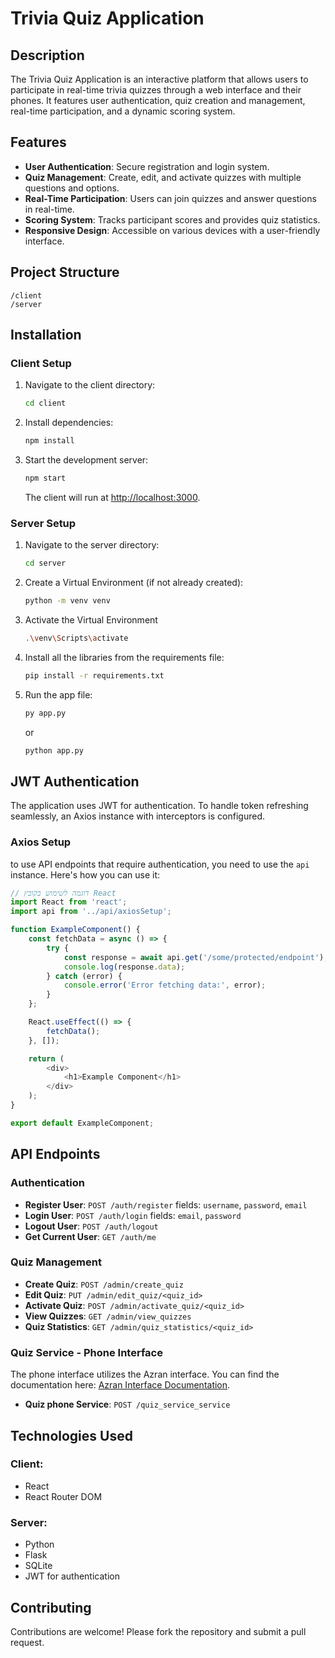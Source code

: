 # Trivia Quiz Application

## Description
The Trivia Quiz Application is an interactive platform that allows users to participate in real-time trivia quizzes through a web interface and their phones. It features user authentication, quiz creation and management, real-time participation, and a dynamic scoring system.

## Features
- **User Authentication**: Secure registration and login system.
- **Quiz Management**: Create, edit, and activate quizzes with multiple questions and options.
- **Real-Time Participation**: Users can join quizzes and answer questions in real-time.
- **Scoring System**: Tracks participant scores and provides quiz statistics.
- **Responsive Design**: Accessible on various devices with a user-friendly interface.


## Project Structure
```
/client
/server
```

## Installation


### Client Setup
1. Navigate to the client directory:
    ```sh
    cd client
    ```
2. Install dependencies:
    ```sh
    npm install
    ```
3. Start the development server:


    ```sh
    npm start
    ```
    The client will run at [http://localhost:3000](http://localhost:3000).

### Server Setup

1. Navigate to the server directory:
    ```sh
    cd server
    ```
2. Create a Virtual Environment (if not already created):
    ```sh
    python -m venv venv
    ```
3. Activate the Virtual Environment
    ```sh
    .\venv\Scripts\activate
    ```
4. Install all the libraries from the requirements file:
    ```sh
    pip install -r requirements.txt
    ```
5. Run the app file:
    ```sh
    py app.py
    ```
    or
    ```sh
    python app.py
    ```
## JWT Authentication

The application uses JWT for authentication. To handle token refreshing seamlessly, an Axios instance with interceptors is configured.


### **Axios Setup**
to use API endpoints that require authentication, you need to use the `api` instance. Here's how you can use it:

```javascript
// דוגמה לשימוש בקובץ React
import React from 'react';
import api from '../api/axiosSetup';

function ExampleComponent() {
    const fetchData = async () => {
        try {
            const response = await api.get('/some/protected/endpoint');
            console.log(response.data);
        } catch (error) {
            console.error('Error fetching data:', error);
        }
    };

    React.useEffect(() => {
        fetchData();
    }, []);

    return (
        <div>
            <h1>Example Component</h1>
        </div>
    );
}

export default ExampleComponent;
```


## API Endpoints

### Authentication
- **Register User**: `POST /auth/register`
fields: `username`, `password`, `email`
- **Login User**: `POST /auth/login`
fields: `email`, `password`
- **Logout User**: `POST /auth/logout`
- **Get Current User**: `GET /auth/me`

### Quiz Management
- **Create Quiz**: `POST /admin/create_quiz`
- **Edit Quiz**: `PUT /admin/edit_quiz/<quiz_id>`
- **Activate Quiz**: `POST /admin/activate_quiz/<quiz_id>`
- **View Quizzes**: `GET /admin/view_quizzes`
- **Quiz Statistics**: `GET /admin/quiz_statistics/<quiz_id>`

### Quiz Service - Phone Interface
The phone interface utilizes the Azran interface. You can find the documentation here: [Azran Interface Documentation](https://www.hazran.online/FreeArena/content/instructions).

- **Quiz phone Service**: `POST /quiz_service_service`

## Technologies Used

### Client:
- React
- React Router DOM


### Server:
- Python
- Flask
- SQLite
- JWT for authentication

## Contributing
Contributions are welcome! Please fork the repository and submit a pull request.
